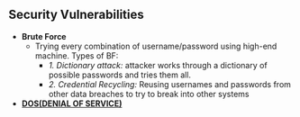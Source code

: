 ## Security Vulnerabilities
- **Brute Force**
  - Trying every combination of username/password using high-end machine. Types of BF:
    - *1. Dictionary attack:* attacker works through a dictionary of possible passwords and tries them all.
    - *2. Credential Recycling:* Reusing usernames and passwords from other data breaches to try to break into other systems
- **[DOS(DENIAL OF SERVICE)](DOS)**
